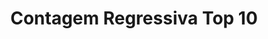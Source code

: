 ---
title: "Contagem Regressiva Top 10"
description: "Template perfeito para listas e contagens."
src: "/videos/template-top10.mp4"
poster: "/images/posters/template-top10-poster.jpg"
categories: ["top 10"]
---